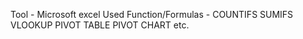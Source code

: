  Tool - Microsoft excel
 Used Function/Formulas - COUNTIFS
                          SUMIFS
                          VLOOKUP
                          PIVOT TABLE
                          PIVOT CHART etc.
